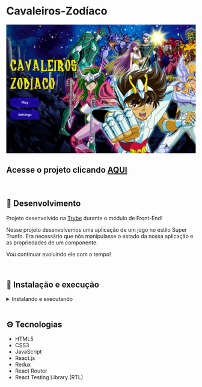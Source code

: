 # Cavaleiros-Zodíaco

![Preview Projeto]( ./imgs/Readme-preview.png)

## Acesse o projeto clicando <a href="https://eliedson1979.github.io/cavaleiros-zodiaco/#/">AQUI</a>

<br />

## 📡 Desenvolvimento

Projeto desenvolvido na <a href="https://betrybe.com/" target="_blank">Trybe</a> durante o módulo de Front-End!

Nesse projeto desenvolvemos uma aplicação de um jogo no estilo Super Trunfo. Era necessário que nós manipulasse o estado da nossa aplicação e as propriedades de um componente.

Vou continuar evoluindo ele com o tempo!

<br />

## 🚀 Instalação e execução

  <details>
    <summary>Instalando e executando</summary>
    <br />

### 1 - Clone o repositório:

```
git clone git@github.com:Eliedson1979/cavaleiros-zodiaco.git
```

### 2 - Apos ter o repositório clonado em sua maquina, execute este comando para acessar a pasta do projeto:

```sh
cd cavaleiro-zodiaco
```

### 3 - Dentro da pasta do projeto, execute o comando abaixo para instalar as dependências do projeto:

Caso utilize o npm:

```sh
npm install
```

Caso utilize o yarn:

```sh
yarn install
```

### 4 - Dentro da pasta do projeto, execute o comando abaixo para iniciar o servidor do projeto:

Caso utilize o npm:

```sh
npm start
```

Caso utilize o yarn:

```sh
yarn start
```

### 5 - Acesse a aplicação:

Abrindo na porta padrão que o React usa: <http://localhost:3000/> em seu navegador.

  </details>
<br />

## ⚙️ Tecnologias

* HTML5
* CSS3
* JavaScript
* React.js
* Redux
* React Router
* React Testing Library (RTL)

